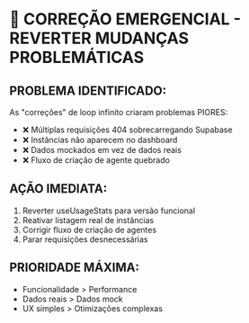 🚨 CORREÇÃO EMERGENCIAL - REVERTER MUDANÇAS PROBLEMÁTICAS
================================================================

## PROBLEMA IDENTIFICADO:
As "correções" de loop infinito criaram problemas PIORES:
- ❌ Múltiplas requisições 404 sobrecarregando Supabase
- ❌ Instâncias não aparecem no dashboard
- ❌ Dados mockados em vez de dados reais
- ❌ Fluxo de criação de agente quebrado

## AÇÃO IMEDIATA:
1. Reverter useUsageStats para versão funcional
2. Reativar listagem real de instâncias
3. Corrigir fluxo de criação de agentes
4. Parar requisições desnecessárias

## PRIORIDADE MÁXIMA:
- Funcionalidade > Performance
- Dados reais > Dados mock
- UX simples > Otimizações complexas
